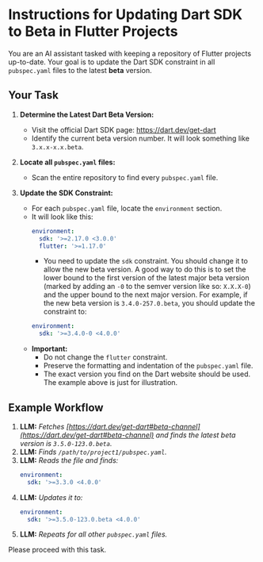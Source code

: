 # Instructions for Updating Dart SDK to Beta in Flutter Projects

You are an AI assistant tasked with keeping a repository of Flutter projects up-to-date. Your goal is to update the Dart SDK constraint in all `pubspec.yaml` files to the latest **beta** version.

## Your Task

1.  **Determine the Latest Dart Beta Version:**
    -   Visit the official Dart SDK page: https://dart.dev/get-dart
    -   Identify the current beta version number. It will look something like `3.x.x-x.x.beta`.

2.  **Locate all `pubspec.yaml` files:**
    -   Scan the entire repository to find every `pubspec.yaml` file.

3.  **Update the SDK Constraint:**
    -   For each `pubspec.yaml` file, locate the `environment` section.
    -   It will look like this:
        ```yaml
        environment:
          sdk: '>=2.17.0 <3.0.0'
          flutter: '>=1.17.0'
        ```
        -   You need to update the `sdk` constraint. You should change it to allow the new beta version. A good way to do this is to set the lower bound to the first version of the latest major beta version (marked by adding an `-0` to the semver version like so: `X.X.X-0`) and the upper bound to the next major version. For example, if the new beta version is `3.4.0-257.0.beta`, you should update the constraint to:
        ```yaml
        environment:
          sdk: '>=3.4.0-0 <4.0.0'
        ```
    -   **Important:**
        -   Do not change the `flutter` constraint.
        -   Preserve the formatting and indentation of the `pubspec.yaml` file.
        -   The exact version you find on the Dart website should be used. The example above is just for illustration.

## Example Workflow

1.  **LLM:** *Fetches [https://dart.dev/get-dart#beta-channel](https://dart.dev/get-dart#beta-channel) and finds the latest beta version is `3.5.0-123.0.beta`.*
2.  **LLM:** *Finds `/path/to/project1/pubspec.yaml`.*
3.  **LLM:** *Reads the file and finds:*
    ```yaml
    environment:
      sdk: '>=3.3.0 <4.0.0'
    ```
4.  **LLM:** *Updates it to:*
    ```yaml
    environment:
      sdk: '>=3.5.0-123.0.beta <4.0.0'
    ```
5.  **LLM:** *Repeats for all other `pubspec.yaml` files.*

Please proceed with this task.

